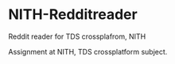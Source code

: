 # NITH-Redditreader
Reddit reader for TDS crossplafrom, NITH

Assignment at NITH, TDS crossplatform subject.
